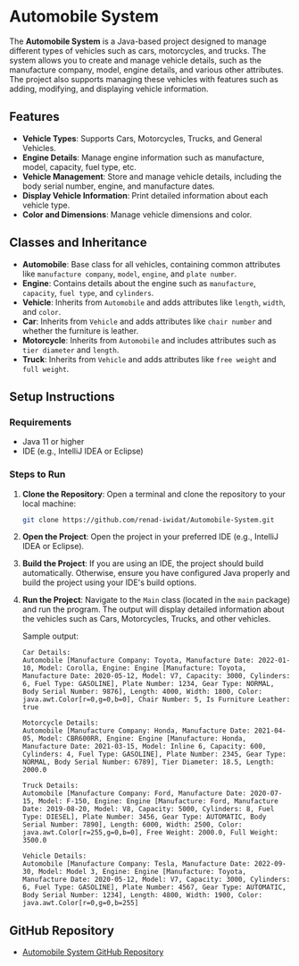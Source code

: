 
# Automobile System

The **Automobile System** is a Java-based project designed to manage different types of vehicles such as cars, motorcycles, and trucks. The system allows you to create and manage vehicle details, such as the manufacture company, model, engine details, and various other attributes. The project also supports managing these vehicles with features such as adding, modifying, and displaying vehicle information.

## Features

- **Vehicle Types**: Supports Cars, Motorcycles, Trucks, and General Vehicles.
- **Engine Details**: Manage engine information such as manufacture, model, capacity, fuel type, etc.
- **Vehicle Management**: Store and manage vehicle details, including the body serial number, engine, and manufacture dates.
- **Display Vehicle Information**: Print detailed information about each vehicle type.
- **Color and Dimensions**: Manage vehicle dimensions and color.

## Classes and Inheritance

- **Automobile**: Base class for all vehicles, containing common attributes like `manufacture company`, `model`, `engine`, and `plate number`.
- **Engine**: Contains details about the engine such as `manufacture`, `capacity`, `fuel type`, and `cylinders`.
- **Vehicle**: Inherits from `Automobile` and adds attributes like `length`, `width`, and `color`.
- **Car**: Inherits from `Vehicle` and adds attributes like `chair number` and whether the furniture is leather.
- **Motorcycle**: Inherits from `Automobile` and includes attributes such as `tier diameter` and `length`.
- **Truck**: Inherits from `Vehicle` and adds attributes like `free weight` and `full weight`.

## Setup Instructions

### Requirements
- Java 11 or higher
- IDE (e.g., IntelliJ IDEA or Eclipse)

### Steps to Run

1. **Clone the Repository**:
   Open a terminal and clone the repository to your local machine:
   ```bash
   git clone https://github.com/renad-iwidat/Automobile-System.git
   ```

2. **Open the Project**:
   Open the project in your preferred IDE (e.g., IntelliJ IDEA or Eclipse).

3. **Build the Project**:
   If you are using an IDE, the project should build automatically. Otherwise, ensure you have configured Java properly and build the project using your IDE's build options.

4. **Run the Project**:
   Navigate to the `Main` class (located in the `main` package) and run the program. The output will display detailed information about the vehicles such as Cars, Motorcycles, Trucks, and other vehicles.

   Sample output:
   ```
   Car Details:
   Automobile [Manufacture Company: Toyota, Manufacture Date: 2022-01-10, Model: Corolla, Engine: Engine [Manufacture: Toyota, Manufacture Date: 2020-05-12, Model: V7, Capacity: 3000, Cylinders: 6, Fuel Type: GASOLINE], Plate Number: 1234, Gear Type: NORMAL, Body Serial Number: 9876], Length: 4000, Width: 1800, Color: java.awt.Color[r=0,g=0,b=0], Chair Number: 5, Is Furniture Leather: true

   Motorcycle Details:
   Automobile [Manufacture Company: Honda, Manufacture Date: 2021-04-05, Model: CBR600RR, Engine: Engine [Manufacture: Honda, Manufacture Date: 2021-03-15, Model: Inline 6, Capacity: 600, Cylinders: 4, Fuel Type: GASOLINE], Plate Number: 2345, Gear Type: NORMAL, Body Serial Number: 6789], Tier Diameter: 18.5, Length: 2000.0

   Truck Details:
   Automobile [Manufacture Company: Ford, Manufacture Date: 2020-07-15, Model: F-150, Engine: Engine [Manufacture: Ford, Manufacture Date: 2019-08-20, Model: V8, Capacity: 5000, Cylinders: 8, Fuel Type: DIESEL], Plate Number: 3456, Gear Type: AUTOMATIC, Body Serial Number: 7890], Length: 6000, Width: 2500, Color: java.awt.Color[r=255,g=0,b=0], Free Weight: 2000.0, Full Weight: 3500.0

   Vehicle Details:
   Automobile [Manufacture Company: Tesla, Manufacture Date: 2022-09-30, Model: Model 3, Engine: Engine [Manufacture: Toyota, Manufacture Date: 2020-05-12, Model: V7, Capacity: 3000, Cylinders: 6, Fuel Type: GASOLINE], Plate Number: 4567, Gear Type: AUTOMATIC, Body Serial Number: 1234], Length: 4800, Width: 1900, Color: java.awt.Color[r=0,g=0,b=255]
   ```

## GitHub Repository

- [Automobile System GitHub Repository](https://github.com/renad-iwidat/Automobile-System.git)

